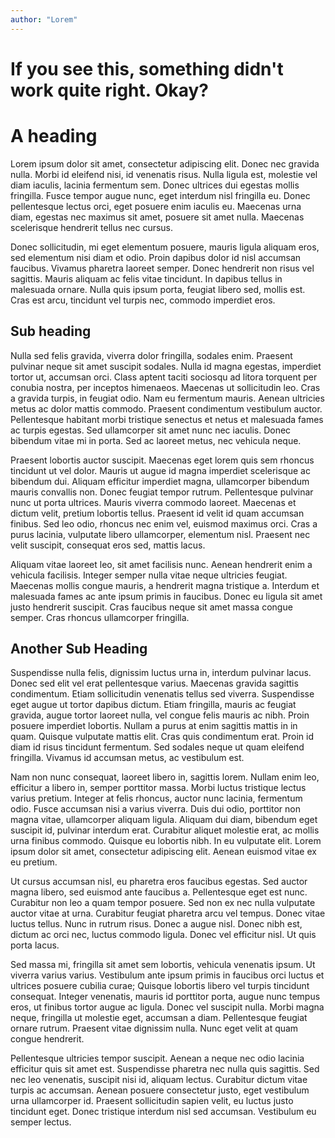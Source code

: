 ```yaml
---
author: "Lorem"
---
```


# If you see this, something didn't work quite right. Okay?


# A heading
Lorem ipsum dolor sit amet, consectetur adipiscing elit. Donec nec gravida nulla. Morbi id eleifend nisi, id venenatis risus. Nulla ligula est, molestie vel diam iaculis, lacinia fermentum sem. Donec ultrices dui egestas mollis fringilla. Fusce tempor augue nunc, eget interdum nisl fringilla eu. Donec pellentesque lectus orci, eget posuere enim iaculis eu. Maecenas urna diam, egestas nec maximus sit amet, posuere sit amet nulla. Maecenas scelerisque hendrerit tellus nec cursus.

Donec sollicitudin, mi eget elementum posuere, mauris ligula aliquam eros, sed elementum nisi diam et odio. Proin dapibus dolor id nisl accumsan faucibus. Vivamus pharetra laoreet semper. Donec hendrerit non risus vel sagittis. Mauris aliquam ac felis vitae tincidunt. In dapibus tellus in malesuada ornare. Nulla quis ipsum porta, feugiat libero sed, mollis est. Cras est arcu, tincidunt vel turpis nec, commodo imperdiet eros.

## Sub heading
Nulla sed felis gravida, viverra dolor fringilla, sodales enim. Praesent pulvinar neque sit amet suscipit sodales. Nulla id magna egestas, imperdiet tortor ut, accumsan orci. Class aptent taciti sociosqu ad litora torquent per conubia nostra, per inceptos himenaeos. Maecenas ut sollicitudin leo. Cras a gravida turpis, in feugiat odio. Nam eu fermentum mauris. Aenean ultricies metus ac dolor mattis commodo. Praesent condimentum vestibulum auctor. Pellentesque habitant morbi tristique senectus et netus et malesuada fames ac turpis egestas. Sed ullamcorper sit amet nunc nec iaculis. Donec bibendum vitae mi in porta. Sed ac laoreet metus, nec vehicula neque.

Praesent lobortis auctor suscipit. Maecenas eget lorem quis sem rhoncus tincidunt ut vel dolor. Mauris ut augue id magna imperdiet scelerisque ac bibendum dui. Aliquam efficitur imperdiet magna, ullamcorper bibendum mauris convallis non. Donec feugiat tempor rutrum. Pellentesque pulvinar nunc ut porta ultrices. Mauris viverra commodo laoreet. Maecenas et dictum velit, pretium lobortis tellus. Praesent id velit id quam accumsan finibus. Sed leo odio, rhoncus nec enim vel, euismod maximus orci. Cras a purus lacinia, vulputate libero ullamcorper, elementum nisl. Praesent nec velit suscipit, consequat eros sed, mattis lacus.

Aliquam vitae laoreet leo, sit amet facilisis nunc. Aenean hendrerit enim a vehicula facilisis. Integer semper nulla vitae neque ultricies feugiat. Maecenas mollis congue mauris, a hendrerit magna tristique a. Interdum et malesuada fames ac ante ipsum primis in faucibus. Donec eu ligula sit amet justo hendrerit suscipit. Cras faucibus neque sit amet massa congue semper. Cras rhoncus ullamcorper fringilla.

## Another Sub Heading
Suspendisse nulla felis, dignissim luctus urna in, interdum pulvinar lacus. Donec sed elit vel erat pellentesque varius. Maecenas gravida sagittis condimentum. Etiam sollicitudin venenatis tellus sed viverra. Suspendisse eget augue ut tortor dapibus dictum. Etiam fringilla, mauris ac feugiat gravida, augue tortor laoreet nulla, vel congue felis mauris ac nibh. Proin posuere imperdiet lobortis. Nullam a purus at enim sagittis mattis in in quam. Quisque vulputate mattis elit. Cras quis condimentum erat. Proin id diam id risus tincidunt fermentum. Sed sodales neque ut quam eleifend fringilla. Vivamus id accumsan metus, ac vestibulum est.

Nam non nunc consequat, laoreet libero in, sagittis lorem. Nullam enim leo, efficitur a libero in, semper porttitor massa. Morbi luctus tristique lectus varius pretium. Integer at felis rhoncus, auctor nunc lacinia, fermentum odio. Fusce accumsan nisi a varius viverra. Duis dui odio, porttitor non magna vitae, ullamcorper aliquam ligula. Aliquam dui diam, bibendum eget suscipit id, pulvinar interdum erat. Curabitur aliquet molestie erat, ac mollis urna finibus commodo. Quisque eu lobortis nibh. In eu vulputate elit. Lorem ipsum dolor sit amet, consectetur adipiscing elit. Aenean euismod vitae ex eu pretium.

Ut cursus accumsan nisl, eu pharetra eros faucibus egestas. Sed auctor magna libero, sed euismod ante faucibus a. Pellentesque eget est nunc. Curabitur non leo a quam tempor posuere. Sed non ex nec nulla vulputate auctor vitae at urna. Curabitur feugiat pharetra arcu vel tempus. Donec vitae luctus tellus. Nunc in rutrum risus. Donec a augue nisl. Donec nibh est, dictum ac orci nec, luctus commodo ligula. Donec vel efficitur nisl. Ut quis porta lacus.

Sed massa mi, fringilla sit amet sem lobortis, vehicula venenatis ipsum. Ut viverra varius varius. Vestibulum ante ipsum primis in faucibus orci luctus et ultrices posuere cubilia curae; Quisque lobortis libero vel turpis tincidunt consequat. Integer venenatis, mauris id porttitor porta, augue nunc tempus eros, ut finibus tortor augue ac ligula. Donec vel suscipit nulla. Morbi magna neque, fringilla ut molestie eget, accumsan a diam. Pellentesque feugiat ornare rutrum. Praesent vitae dignissim nulla. Nunc eget velit at quam congue hendrerit.

Pellentesque ultricies tempor suscipit. Aenean a neque nec odio lacinia efficitur quis sit amet est. Suspendisse pharetra nec nulla quis sagittis. Sed nec leo venenatis, suscipit nisi id, aliquam lectus. Curabitur dictum vitae turpis ac accumsan. Aenean posuere consectetur justo, eget vestibulum urna ullamcorper id. Praesent sollicitudin sapien velit, eu luctus justo tincidunt eget. Donec tristique interdum nisl sed accumsan. Vestibulum eu semper lectus. 
